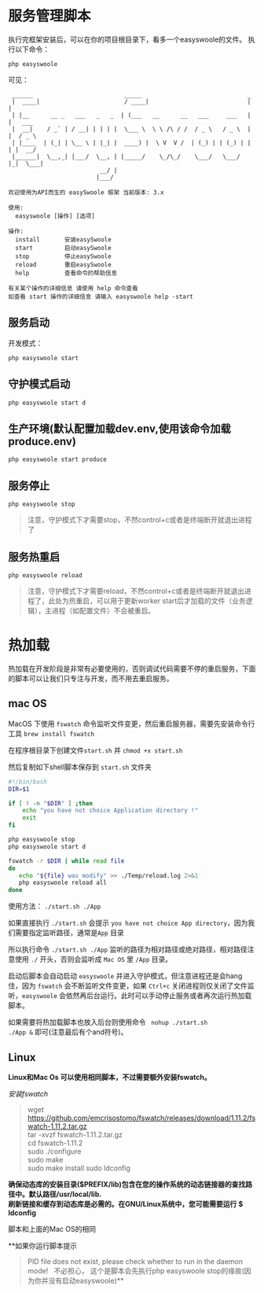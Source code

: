 # 服务管理脚本
执行完框架安装后，可以在你的项目根目录下，看多一个easyswoole的文件。
执行以下命令：
```
php easyswoole
```
可见：
```
 ______                          _____                              _
 |  ____|                        / ____|                            | |
 | |__      __ _   ___   _   _  | (___   __      __   ___     ___   | |   ___
 |  __|    / _` | / __| | | | |  \___ \  \ \ /\ / /  / _ \   / _ \  | |  / _ \
 | |____  | (_| | \__ \ | |_| |  ____) |  \ V  V /  | (_) | | (_) | | | |  __/
 |______|  \__,_| |___/  \__, | |_____/    \_/\_/    \___/   \___/  |_|  \___|
                          __/ |
                         |___/

欢迎使用为API而生的 easySwoole 框架 当前版本: 3.x

使用:
  easyswoole [操作] [选项]

操作:
  install       安装easySwoole
  start         启动easySwoole
  stop          停止easySwoole
  reload        重启easySwoole
  help          查看命令的帮助信息

有关某个操作的详细信息 请使用 help 命令查看 
如查看 start 操作的详细信息 请输入 easyswoole help -start
```

## 服务启动
开发模式： 
```
php easyswoole start
```
## 守护模式启动
```
php easyswoole start d
```
## 生产环境(默认配置加载dev.env,使用该命令加载produce.env)
```
php easyswoole start produce
```
## 服务停止
```
php easyswoole stop
```
> 注意，守护模式下才需要stop，不然control+c或者是终端断开就退出进程了

## 服务热重启
```
php easyswoole reload
```
> 注意，守护模式下才需要reload，不然control+c或者是终端断开就退出进程了，此处为热重启，可以用于更新worker start后才加载的文件（业务逻辑），主进程（如配置文件）不会被重启。

# 热加载

热加载在开发阶段是非常有必要使用的，否则调试代码需要不停的重启服务，下面的脚本可以让我们只专注与开发，而不用去重启服务。

## mac OS

MacOS 下使用 `fswatch` 命令监听文件变更，然后重启服务器，需要先安装命令行工具 `brew install fswatch`

在程序根目录下创建文件`start.sh` 并 `chmod +x start.sh`

然后复制如下shell脚本保存到 `start.sh` 文件夹

```bash
#!/bin/bash
DIR=$1

if [ ! -n "$DIR" ] ;then
    echo "you have not choice Application directory !"
    exit
fi

php easyswoole stop
php easyswoole start d

fswatch -r $DIR | while read file
do
   echo "${file} was modify" >> ./Temp/reload.log 2>&1
   php easyswoole reload all
done
```
使用方法： `./start.sh ./App` 

如果直接执行 `./start.sh` 会提示 `you have not choice App directory`，因为我们需要指定监听路径，通常是`App` 目录


所以执行命令 `./start.sh ./App` 监听的路径为相对路径或绝对路径，相对路径注意使用 `./` 开头，否则会监听成 `Mac OS` 里 `/App` 目录。


启动后脚本会自动启动 `easyswoole` 并进入守护模式，但注意进程还是会hang住，因为 `fswatch` 会不断监听文件变更，如果 `Ctrl+c` 关闭进程则仅关闭了文件监听，`easyswoole` 会依然再后台运行。此时可以手动停止服务或者再次运行热加载脚本。
 
 
如果需要将热加载脚本也放入后台则使用命令 <code> nohup ./start.sh ./App &</code> 即可(注意最后有个and符号)。  

## Linux

**Linux和Mac Os 可以使用相同脚本，不过需要额外安装fswatch。**

*安装fswatch*  
> wget https://github.com/emcrisostomo/fswatch/releases/download/1.11.2/fswatch-1.11.2.tar.gz  
> tar -xvzf fswatch-1.11.2.tar.gz  
> cd fswatch-1.11.2  
> sudo ./configure  
> sudo make  
> sudo make install
> sudo ldconfig  

**确保动态库的安装目录($PREFIX/lib)包含在您的操作系统的动态链接器的查找路径中。默认路径/usr/local/lib.  
刷新链接和缓存到动态库是必需的。在GNU/Linux系统中，您可能需要运行 $ ldconfig**

脚本和上面的Mac OS的相同

**如果你运行脚本提示
> PID file does not exist, please check whether to run in the daemon mode!  
不必担心， 这个是脚本会先执行php easyswoole stop的缘故(因为你并没有启动easyswoole)**
